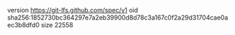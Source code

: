 version https://git-lfs.github.com/spec/v1
oid sha256:1852730bc364297e7a2eb39900d8d78c3a167c0f2a29d31704cae0aec3b8dfd0
size 22558
